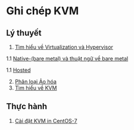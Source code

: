 # Ghi chép KVM

## Lý thuyết
1. [Tìm hiểu về Virtualization và Hypervisor](lythuyet/Virtualization&Hypervisor.md)

1.1 [Native-(bare metal) và thuật ngữ về bare metal](lythuyet/native.md)

1.1 [Hosted](lythuyet/hosted.md)

2. [Phân loại Ảo hóa](lythuyet/Virtualization.md)
3. [Tìm hiểu về KVM](lythuyet/infoKVM.md)

## Thực hành
1. [Cài đặt KVM in CentOS-7](thuchanh/installKVM.md)